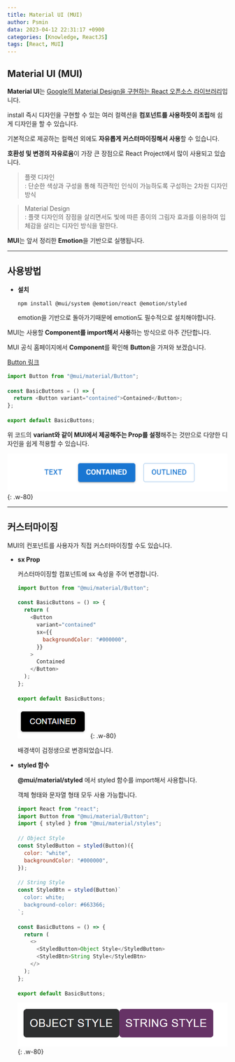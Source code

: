```yaml
---
title: Material UI (MUI)
author: Psmin
data: 2023-04-12 22:31:17 +0900
categories: [Knowledge, ReactJS]
tags: [React, MUI]
---
```


## Material UI (MUI)

**Material UI**는 <u>Google의 Material Design을 구현하는 React 오픈소스 라이브러리</u>입니다.

install 즉시 디자인을 구현할 수 있는 여러 컬렉션을 **컴포넌트를 사용하듯이 조립**해 쉽게 디자인을 할 수 있습니다.

기본적으로 제공하는 컬렉션 외에도 **자유롭게 커스터마이징해서 사용**할 수 있습니다.

**호환성 및 변경의 자유로움**이 가장 큰 장점으로 React Project에서 많이 사용되고 있습니다.

> 플랫 디자인  
> : 단순한 색상과 구성을 통해 직관적인 인식이 가능하도록 구성하는 2차원 디자인 방식

> Material Design  
> : 플랫 디자인의 장점을 살리면서도 빛에 따른 종이의 그림자 효과를 이용하여 입체감을 살리는 디자인 방식을 말한다.

**MUI**는 앞서 정리한 **Emotion**을 기반으로 실행됩니다.

---

## 사용방법

- **설치**

  ```
  npm install @mui/system @emotion/react @emotion/styled
  ```

  emotion을 기반으로 돌아가기때문에 emotion도 필수적으로 설치해야합니다.

MUI는 사용할 **Component를 import해서 사용**하는 방식으로 아주 간단합니다.

MUI 공식 홈페이지에서 **Component**를 확인해 **Button**을 가져와 보겠습니다.

[Button 링크](https://mui.com/material-ui/react-button/)

```js
import Button from "@mui/material/Button";

const BasicButtons = () => {
  return <Button variant="contained">Contained</Button>;
};

export default BasicButtons;
```

위 코드의 **variant와 같이 MUI에서 제공해주는 Prop를 설정**해주는 것만으로 다양한 디자인을 쉽게 적용할 수 있습니다.

![mui-button](/assets//img/mui-button.png){: .w-80}

---

## 커스터마이징

MUI의 컨포넌트를 사용자가 직접 커스터마이징할 수도 있습니다.

- **sx Prop**

  커스터마이징할 컴포넌트에 sx 속성을 주어 변경합니다.

  ```js
  import Button from "@mui/material/Button";

  const BasicButtons = () => {
    return (
      <Button
        variant="contained"
        sx={{
          backgroundColor: "#000000",
        }}
      >
        Contained
      </Button>
    );
  };

  export default BasicButtons;
  ```

  ![mui-button-black](/assets//img/mui-button-black.png){: .w-80}

  배경색이 검정생으로 변경되었습니다.

- **styled 함수**

  **@mui/material/styled** 에서 styled 함수를 import해서 사용합니다.

  객체 형태와 문자열 형태 모두 사용 가능합니다.

  ```js
  import React from "react";
  import Button from "@mui/material/Button";
  import { styled } from "@mui/material/styles";

  // Object Style
  const StyledButton = styled(Button)({
    color: "white",
    backgroundColor: "#000000",
  });

  // String Style
  const StyledBtn = styled(Button)`
    color: white;
    background-color: #663366;
  `;

  const BasicButtons = () => {
    return (
      <>
        <StyledButton>Object Style</StyledButton>
        <StyledBtn>String Style</StyledBtn>
      </>
    );
  };

  export default BasicButtons;
  ```

  ![mui-button-styled](/assets//img/mui-button-styled.png){: .w-80}
